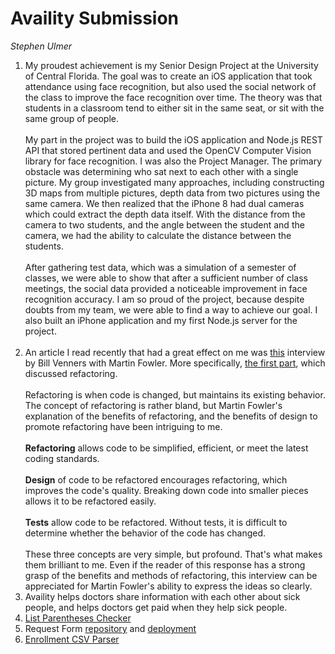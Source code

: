 # Availity Submission
*Stephen Ulmer*

1. My proudest achievement is my Senior Design Project at the University of Central Florida. The goal was to create an iOS 
 application that took attendance using face recognition, but also used the social network of the class to improve the face
 recognition over time. The theory was that students in a classroom tend to either sit in the same seat, or sit with the
 same group of people.<br><br>My part in the project was to build the iOS application and Node.js REST API that stored pertinent
 data and used the OpenCV Computer Vision library for face recognition. I was also the Project Manager. The primary 
 obstacle was determining who sat next to each other with a single picture. My group investigated many approaches,
 including constructing 3D maps from multiple pictures, depth data from two pictures using the same camera. We then
 realized that the iPhone 8 had dual cameras which could extract the depth data itself. With the distance from the
 camera to two students, and the angle between the student and the camera, we had the ability to calculate the distance
 between the students.<br><br>After gathering test data, which was a simulation of a semester of classes, we were able to show
 that after a sufficient number of class meetings, the social data provided a noticeable improvement in face recognition
 accuracy. I am so proud of the project, because despite doubts from my team, we were able to find a way to achieve our
 goal. I also built an iPhone application and my first Node.js server for the project.<br><br>
 2. An article I read recently that had a great effect on me was [this](https://www.artima.com/intv/martin.html)
 interview by Bill Venners with Martin Fowler. More specifically, [the first part](https://www.artima.com/intv/refactor.html), 
 which discussed refactoring.<br><br>Refactoring is when code is changed, but maintains its existing behavior. The concept of
 refactoring is rather bland, but Martin Fowler's explanation of the benefits of refactoring, and the benefits of design
 to promote refactoring have been intriguing to me.<br><br>
 <b>Refactoring</b> allows code to be simplified, efficient, or meet the latest coding standards. <br><br>
 <b>Design</b> of code to be refactored encourages refactoring, which improves the code's quality. Breaking down code
 into smaller pieces allows it to be refactored easily.
  <br><br>
 <b>Tests</b> allow code to be refactored. Without tests, it is difficult to determine whether the
 behavior of the code has changed.<br><br>
 These three concepts are very simple, but profound. That's what makes them brilliant to me. Even if the reader of this
 response has a strong grasp of the benefits and methods of refactoring, this interview can be appreciated for Martin
 Fowler's ability to express the ideas so clearly.
 3. Availity helps doctors share information with each other about sick people, and helps doctors get paid when they
 help sick people.
 4. [List Parentheses Checker](https://github.com/ulmers/LispParenChecker)
 5. Request Form [repository](https://github.com/ulmers/request-form) and [deployment](https://ulmers.github.io/request-form/)
 6. [Enrollment CSV Parser](https://github.com/ulmers/EnrollmentCSVParser)